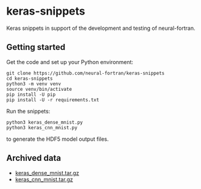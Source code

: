# keras-snippets

Keras snippets in support of the development and testing of neural-fortran.

## Getting started

Get the code and set up your Python environment:

```
git clone https://github.com/neural-fortran/keras-snippets
cd keras-snippets
python3 -m venv venv
source venv/bin/activate
pip install -U pip
pip install -U -r requirements.txt
```

Run the snippets:

```
python3 keras_dense_mnist.py
python3 keras_cnn_mnist.py
```

to generate the HDF5 model output files.

## Archived data

* [keras_dense_mnist.tar.gz](https://github.com/neural-fortran/keras-snippets/files/8788739/keras_dense_mnist.tar.gz)
* [keras_cnn_mnist.tar.gz](https://github.com/neural-fortran/keras-snippets/files/8892585/keras_cnn_mnist.tar.gz)
